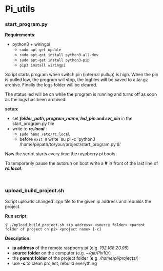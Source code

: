 # Pi_utils

### start_program.py

**Requirements:** 
* python3 + wiringpi
  * `sudo apt-get update`
  * `sudo apt-get install python3-all-dev`
  * `sudo apt-get install python3-pip`
  * `pip3 install wiringpi`

Script starts program when switch pin (internal pullup) is high.
When the pin is pulled low, the program will stop, the logfiles will be saved to a tar.gz archive.
Finally the logs folder will be cleared.

The status led will be on while the program is running and turns off as soon as the logs has been archived.

**setup:**
* set ***folder_path*, *program_name*, *led_pin* and *sw_pin*** in the start_program.py file
* write to ***rc.local*** :
  * `sudo nano /etc/rc.local`
  * before `exit 0` write `su pi -c 'python3 /home/pi/path/to/your/project/start_program.py &'

Now the script starts every time the raspberry pi boots.

To temporarily pause the autorun on boot write a **#** in front of the last line of ***rc.local***.

</br>

### upload_build_project.sh

Script uploads changed *.cpp* file to the given ip address and rebuilds the project.

**Run script:**

`$ ./upload_build_project.sh <ip address> <source folder> <parent folder of project on pi> <project name> [-c]`

**Description:**

* **ip address** of the remote raspberry pi (e.g. *192.168.20.95*)
* **source folder** on the computer (e.g. *~/git/PIv10/*)
* the **parent folder** of the project folder (e.g. */home/pi/projects/*)
* use **-c** to clean project, rebuild everything 

